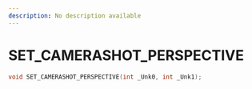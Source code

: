 ```yaml
---
description: No description available 
---
```


# SET_CAMERASHOT_PERSPECTIVE

```cpp
void SET_CAMERASHOT_PERSPECTIVE(int _Unk0, int _Unk1);
```
